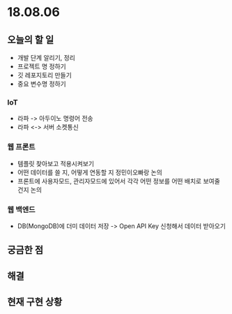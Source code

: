 # 18.08.06

## 오늘의 할 일

* 개발 단계 알리기, 정리 
* 프로젝트 명 정하기
* 깃 레포지토리 만들기
* 중요 변수명 정하기

### IoT

* 라파 -&gt; 아두이노 명령어 전송
* 라파 &lt;-&gt; 서버 소켓통신

### 웹 프론트

* 템플릿 찾아보고 적용시켜보기
* 어떤 데이터를 쓸 지, 어떻게 연동할 지 정민이오빠랑 논의
* 프론트에 사용자모드, 관리자모드에 있어서 각각 어떤 정보를 어떤 배치로 보여줄 건지 논의

### 웹 백엔드

* DB\(MongoDB\)에 더미 데이터 저장 -&gt; Open API Key 신청해서 데이터 받아오기 

## 궁금한 점



## 해결



## 현재 구현 상황 

